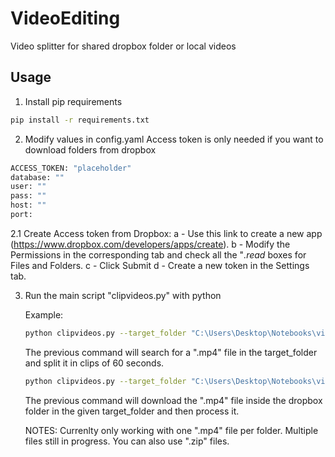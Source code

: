 # VideoEditing

Video splitter for shared dropbox folder or local videos

## Usage

1. Install pip requirements

```bash
pip install -r requirements.txt
```

2. Modify values in config.yaml
Access token is only needed if you want to download folders from dropbox

```bash
ACCESS_TOKEN: "placeholder"
database: ""
user: ""
pass: ""
host: ""
port: 
```

2.1 Create Access token from Dropbox:
    a - Use this link to create a new app (https://www.dropbox.com/developers/apps/create). 
    b - Modify the Permissions in the corresponding tab and check all the "*.read* boxes for Files and Folders.
    c - Click Submit
    d - Create a new token in the Settings tab.

3. Run the main script "clipvideos.py" with python

    Example:

    ```bash
    python clipvideos.py --target_folder "C:\Users\Desktop\Notebooks\videos"    
    ```

    The previous command will search for a ".mp4" file in the target_folder and split it in clips of 60 seconds.

    ```bash
    python clipvideos.py --target_folder "C:\Users\Desktop\Notebooks\videos"   --url "https://www.dropbox.com/sh/..." 
    ```

    The previous command will download the ".mp4" file inside the dropbox folder in the given target_folder and then process it.

    NOTES: Currenlty only working with one ".mp4" file per folder. Multiple files still in progress.
    You can also use ".zip" files.

    